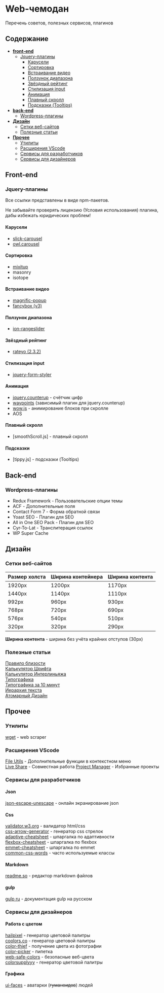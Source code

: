 
# Web-чемодан

Перечень советов, полезных сервисов, плагинов


## Содержание
- [**front-end**](#front-end)
  * [Jquery-плагины](#jquery-плагины)
    + [Карусели](#карусели)
    + [Сортировка](#сортировка)
    + [Встраивание видео](#встраивание-видео)
    + [Ползунок диапазона](#ползунок-диапазона)
    + [Звёздный рейтинг](#звёздный-рейтинг)
    + [Стилизация input](#стилизация-input)
    + [Анимация](#анимация)
    + [Плавный скролл](#плавный-скролл)
    + [Подсказки (Tooltips)](#подсказки)
- [**back-end**](#back-end)
  * [Wordpress-плагины](#wordpress-плагины)
- [**Дизайн**](#дизайн)
  * [Сетки веб-сайтов](#сетки-веб-сайтов)
  * [Полезные статьи](#полезные-статьи)
- [**Прочее**](#прочее)
  * [Утилиты](#утилиты)
  * [Расширения VScode](#расширения-vscode)
  * [Сервисы для разработчиков](#сервисы-для-разработчиков)
  * [Сервисы для дизайнеров](#сервисы-для-дизайнеров)

## Front-end

### Jquery-плагины

Все ссылки представлены в виде npm-пакетов.

Не забывайте проверять лицензию (Условия использования) плагина, дабы избежать юридических проблем!

#### Карусели
- [slick-carousel](https://www.npmjs.com/package/slick-carousel)
- [owl.carousel](https://www.npmjs.com/package/owl.carousel)
#### Сортировка
- [mixitup](https://www.npmjs.com/package/mixitup)
- masonry
- isotope
#### Встраивание видео
- [magnific-popup](https://www.npmjs.com/package/magnific-popup)
- [fancybox (v3)](https://www.npmjs.com/package/@fancyapps/fancybox)
#### Ползунок диапазона
- [ion-rangeslider](https://www.npmjs.com/package/ion-rangeslider)
#### Звёздный рейтинг
- [rateyo (2.3.2)](https://www.npmjs.com/package/rateyo/v/2.3.2)
#### Стилизация input
- [jquery-form-styler](https://www.npmjs.com/package/jquery-form-styler)
#### Анимация
- [jquery.counterup](https://www.npmjs.com/package/jquery.counterup) - счётчик цифр
- [waypoints](https://www.npmjs.com/package/waypoints) (зависимый плагин для jquery.counterup)
- [wow.js](https://www.npmjs.com/package/wow.js) - анимирование блоков при скролле
- AOS
#### Плавный скролл
- [smoothScroll.js] - плавный скролл
#### Подсказки
- [tippy.js] - подсказки (Tooltips)

## Back-end

### Wordpress-плагины

- Redux Framework - Пользовательские опции темы
- ACF - Дополнительные поля
- Contact Form 7 - Форма обратной связи
- Yoast SEO - Плагин для SEO
- All in One SEO Pack - Плагин для SEO
- Cyr-To-Lat - Транслитерация ссылок
- WP Super Cache
## Дизайн

### Сетки веб-сайтов

| Размер холста  | Ширина контейнера | Ширина контента |
| -------------  | ----------------- | --------------- |
| 1920px         | 1200px            | 1170px          |
| 1440px         | 1140px            | 1110px          |
| 992px          | 960px             | 930px           |
| 768px          | 720px	            | 690px           |
| 576px          | 540px             | 510px           |
| 320px          | 320px	            | 290px           |

**Ширина контента** - ширина без учёта крайних отступов (30px)

### Полезные статьи

[Правило близости](https://designpub.ru/%D0%BF%D1%80%D0%B0%D0%B2%D0%B8%D0%BB%D0%BE-%D0%B1%D0%BB%D0%B8%D0%B7%D0%BE%D1%81%D1%82%D0%B8-540012265d16)  
[Калькулятор Шрифта](https://www.modularscale.com/?15&px&1.5)  
[Калькулятор Интерлиньяжа](https://grtcalculator.com/)   
[Типографика](https://skillbox.ru/media/design/chto_takoe_tipografika/)  
[Типографика за 10 минут](https://netology.ru/blog/razbiraemsya-v-osnovakh-tipografiki-za-10-minut)  
[Иерархия текста](https://web-etalon.ru/blog/ierarkhiya-v-tipografike/)  
[Атомарный Дизайн](https://evergreens.com.ua/ru/articles/atomic-design.html#:~:text=%D0%90%D1%82%D0%BE%D0%BC%D0%B0%D1%80%D0%BD%D1%8B%D0%B9%20%D0%B4%D0%B8%D0%B7%D0%B0%D0%B9%D0%BD%20%E2%80%93%20%D0%BC%D0%B5%D1%82%D0%BE%D0%B4%D0%BE%D0%BB%D0%BE%D0%B3%D0%B8%D1%8F%20%D1%80%D0%B0%D0%B7%D0%B4%D0%B5%D0%BB%D0%B5%D0%BD%D0%B8%D1%8F%20%D0%BB%D1%8E%D0%B1%D0%BE%D0%B3%D0%BE,%D0%BE%D0%B1%D1%88%D0%B8%D1%80%D0%BD%D0%BE%D0%B3%D0%BE%20%D0%B4%D0%BE%D0%BA%D1%83%D0%BC%D0%B5%D0%BD%D1%82%D0%B0%20%D0%BA%D0%B0%D0%BA%20%D0%B4%D0%B8%D0%B7%D0%B0%D0%B9%D0%BD%2D%D1%81%D0%B8%D1%81%D1%82%D0%B5%D0%BC%D0%B0.)


## Прочее

### Утилиты
[wget](https://eternallybored.org/misc/wget/) - web scraper

### Расширения VScode
[File Utils](https://marketplace.visualstudio.com/items?itemName=sleistner.vscode-fileutils) - Дополнительные функции в контекстном меню  
[Live Share](https://marketplace.visualstudio.com/items?itemName=MS-vsliveshare.vsliveshare) - Совместная работа
[Project Manager](https://marketplace.visualstudio.com/items?itemName=alefragnani.project-manager) - Избранные проекты

### Сервисы для разработчиков

#### Json
[json-escape-unescape](https://tools.icoder.uz/json-escape-unescape.php) - онлайн экранирование json

#### Css
[validator.w3.org](https://validator.w3.org/) - валидатор html/css  
[css-arrow-generator](https://cssarrowplease.com/) - генератор css стрелок   
[adaptive-cheatsheet](https://tpverstak.ru/adaptive-cheatsheet/) - шпаргалка по адаптивности  
[flexbox-cheatsheet](https://tpverstak.ru/flex-cheatsheet/) - шпаргалка по flexbox  
[emmet-cheatsheet](https://docs.emmet.io/cheat-sheet/) - шпаргалка по emmet  
[common-css-words](https://github.com/yoksel/common-words) - часто используемые классы
#### Markdown
[readme.so](https://readme.so/editor) - редактор markdown файлов
#### gulp
[gulp ru](https://webdesign-master.ru/blog/docs/gulp-documentation.html) - документация gulp на русском

### Сервисы для дизайнеров

#### Работа с цветом
[hailpixel](https://color.hailpixel.com/) - генератор цветовой палитры   
[coolors.co](https://coolors.co/) - генератор цветовой палитры  
[color-thief](https://lokeshdhakar.com/projects/color-thief/) - получение цвета из фотографии    
[color-picker](https://htmlcolorcodes.com/color-picker/) - пипетка   
[web-safe-colors](https://colorscheme.ru/web-safe-colors.html) - безопасные веб-цвета  
[colorsupplyyy](https://colorsupplyyy.com/app/) - генератор цветовой палитры
#### Графика
[ui-faces](https://www.uifaces.co/) - аватарки (~~гуманоидов~~) людей
